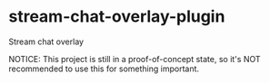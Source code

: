 # stream-chat-overlay-plugin
Stream chat overlay

NOTICE: This project is still in a proof-of-concept state, so it's NOT recommended to use this for something important.
